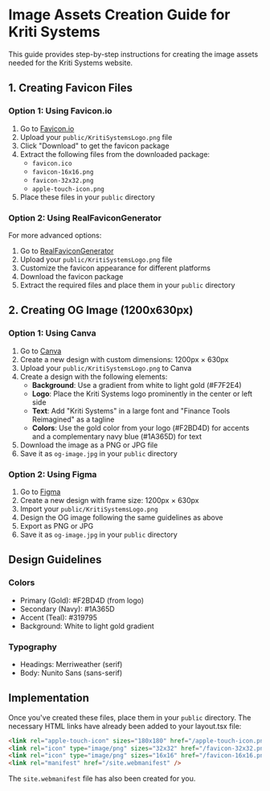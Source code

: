 # Image Assets Creation Guide for Kriti Systems

This guide provides step-by-step instructions for creating the image assets needed for the Kriti Systems website.

## 1. Creating Favicon Files

### Option 1: Using Favicon.io

1. Go to [Favicon.io](https://favicon.io/favicon-converter/)
2. Upload your `public/KritiSystemsLogo.png` file
3. Click "Download" to get the favicon package
4. Extract the following files from the downloaded package:
   - `favicon.ico`
   - `favicon-16x16.png`
   - `favicon-32x32.png`
   - `apple-touch-icon.png`
5. Place these files in your `public` directory

### Option 2: Using RealFaviconGenerator

For more advanced options:

1. Go to [RealFaviconGenerator](https://realfavicongenerator.net/)
2. Upload your `public/KritiSystemsLogo.png` file
3. Customize the favicon appearance for different platforms
4. Download the favicon package
5. Extract the required files and place them in your `public` directory

## 2. Creating OG Image (1200x630px)

### Option 1: Using Canva

1. Go to [Canva](https://www.canva.com/)
2. Create a new design with custom dimensions: 1200px × 630px
3. Upload your `public/KritiSystemsLogo.png` to Canva
4. Create a design with the following elements:
   - **Background**: Use a gradient from white to light gold (#F7F2E4)
   - **Logo**: Place the Kriti Systems logo prominently in the center or left side
   - **Text**: Add "Kriti Systems" in a large font and "Finance Tools Reimagined" as a tagline
   - **Colors**: Use the gold color from your logo (#F2BD4D) for accents and a complementary navy blue (#1A365D) for text
5. Download the image as a PNG or JPG file
6. Save it as `og-image.jpg` in your `public` directory

### Option 2: Using Figma

1. Go to [Figma](https://www.figma.com/)
2. Create a new design with frame size: 1200px × 630px
3. Import your `public/KritiSystemsLogo.png`
4. Design the OG image following the same guidelines as above
5. Export as PNG or JPG
6. Save it as `og-image.jpg` in your `public` directory

## Design Guidelines

### Colors
- Primary (Gold): #F2BD4D (from logo)
- Secondary (Navy): #1A365D
- Accent (Teal): #319795
- Background: White to light gold gradient

### Typography
- Headings: Merriweather (serif)
- Body: Nunito Sans (sans-serif)

## Implementation

Once you've created these files, place them in your `public` directory. The necessary HTML links have already been added to your layout.tsx file:

```html
<link rel="apple-touch-icon" sizes="180x180" href="/apple-touch-icon.png" />
<link rel="icon" type="image/png" sizes="32x32" href="/favicon-32x32.png" />
<link rel="icon" type="image/png" sizes="16x16" href="/favicon-16x16.png" />
<link rel="manifest" href="/site.webmanifest" />
```

The `site.webmanifest` file has also been created for you.
